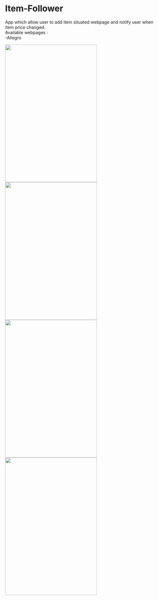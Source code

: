 # Item-Follower
App which allow user to add item situated webpage and notify user when item price changed.<br/>
Available webpages : <br/>
-Allegro


<img src="https://user-images.githubusercontent.com/38322422/75556842-3e20d500-5a3f-11ea-8e9b-28e54dedf6ef.png" width="300px" height="450px"/><img src="https://user-images.githubusercontent.com/38322422/75556896-5a247680-5a3f-11ea-87c3-123c516f97a3.png" width="300px" height="450px"/>
<img src="https://user-images.githubusercontent.com/38322422/75556898-5abd0d00-5a3f-11ea-961e-867251e019ff.png" width="300px" height="450px"/><img src="https://user-images.githubusercontent.com/38322422/75556902-5bee3a00-5a3f-11ea-8b22-6bc556259ac5.png" width="300px" height="450px"/>

